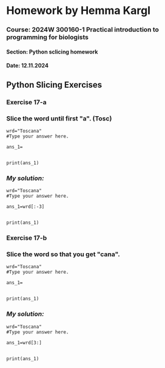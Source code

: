 # **Homework by Hemma Kargl**
### Course: **2024W 300160-1 Practical introduction to programming for biologists**
#### Section: Python sclicing homework
#### Date: 12.11.2024

## **Python Slicing Exercises**

### Exercise 17-a
### Slice the word until first "a". (Tosc)
```
wrd="Toscana"
#Type your answer here.

ans_1=


print(ans_1)
```

### *My solution:*
```
wrd="Toscana"
#Type your answer here.

ans_1=wrd[:-3]


print(ans_1)
```

### Exercise 17-b
### Slice the word so that you get "cana".
```
wrd="Toscana"
#Type your answer here.

ans_1=


print(ans_1)
```

### *My solution:*
```
wrd="Toscana"
#Type your answer here.

ans_1=wrd[3:]


print(ans_1)
```